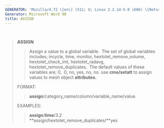 ```yaml
---
GENERATOR: 'Mozilla/4.72 \[en\] (X11; U; Linux 2.2.14-5.0 i686) \[Netscape\]'
Generator: Microsoft Word 98
title: ASSIGN
---
```


 

> **ASSIGN**
>
> > Assign a value to a global variable.  The set of global variables
> > includes; incycle, time, monitor, hextotet\_remove\_volume,
> > hextotet\_check\_imt, hextotet\_radavg,
> > hextotet\_remove\_duplicates.  The default values of these variables
> > are; 0,  0, no, yes, no, no. use **cmo/setatt** to assign values to
> > mesh object **attributes.**
>
> FORMAT:
>
> > **assign**/category\_name/column/variable\_name/value.
>
> EXAMPLES:
>
> > **assign**/**time**/3.2\
> > **assign/hextotet\_remove\_duplicates/**yes
